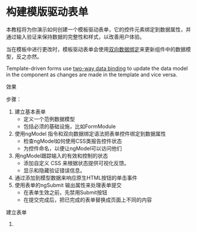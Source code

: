 # 构建模版驱动表单

本教程将为你演示如何创建一个模板驱动表单，它的控件元素绑定到数据属性，并通过输入验证来保持数据的完整性和样式，以改善用户体验。

当在模板中进行更改时，模板驱动表单会使用[双向数据绑定](https://angular.cn/guide/architecture-components#data-binding)来更新组件中的数据模型，反之亦然。

Template-driven forms use [two-way data binding](https://angular.cn/guide/architecture-components#data-binding) to update the data model in the component as changes are made in the template and vice versa.



效果



步骤：

1. 建立基本表单
   - 定义一个范例数据模型
   - 包括必须的基础设施，比如FormModule
2. 使用ngModel 指令和双向数据绑定语法把表单控件绑定到数据属性
   - 检查ngModel如何使用CSS类报告控件状态
   - 为控件命名，以便让ngModel可以访问他们
3. 用ngModel跟踪输入的有效和控制的状态
   - 添加自定义 CSS 来根据状态提供可视化反馈。
   - 显示和隐藏验证错误信息。
4. 通过添加到模型数据来响应原生HTML按钮的单击事件
5. 使用表单的ngSubmit 输出属性来处理表单提交
   - 在表单生效之前，先禁用Submit按钮
   - 在提交完成后，把已完成的表单替换成页面上不同的内容





建立表单

1. 



